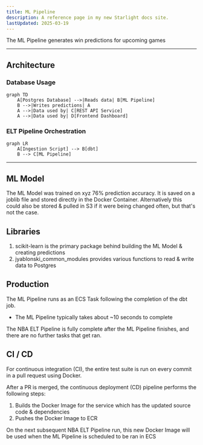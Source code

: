 ```yaml
---
title: ML Pipeline
description: A reference page in my new Starlight docs site.
lastUpdated: 2025-03-19
---
```


The ML Pipeline generates win predictions for upcoming games

---
## Architecture

### Database Usage
``` mermaid
graph TD
    A[Postgres Database] -->|Reads data| B[ML Pipeline]
    B -->|Writes predictions| A
    A -->|Data used by| C[REST API Service]
    A -->|Data used by| D[Frontend Dashboard]

```

### ELT Pipeline Orchestration
``` mermaid
graph LR
    A[Ingestion Script] --> B[dbt]
    B --> C[ML Pipeline]
```
---
## ML Model

The ML Model was trained on xyz 76% prediction accuracy. It is saved on a joblib file and stored directly in the Docker Container. Alternatively this could also be stored & pulled in S3 if it were being changed often, but that's not the case.


## Libraries

1. scikit-learn is the primary package behind building the ML Model & creating predictions
2. jyablonski_common_modules provides various functions to read & write data to Postgres

## Production

The ML Pipeline runs as an ECS Task following the completion of the dbt job.

- The ML Pipeline typically takes about ~10 seconds to complete

The NBA ELT Pipeline is fully complete after the ML Pipeline finishes, and there are no further tasks that get ran.

## CI / CD

For continuous integration (CI), the entire test suite is run on every commit in a pull request using Docker.

After a PR is merged, the continuous deployment (CD) pipeline performs the following steps:

1. Builds the Docker Image for the service which has the updated source code & dependencies
2. Pushes the Docker Image to ECR

On the next subsequent NBA ELT Pipeline run, this new Docker Image will be used when the ML Pipeline is scheduled to be ran in ECS
